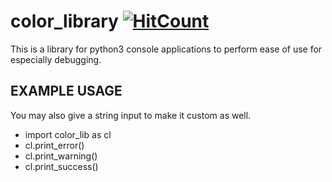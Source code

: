 # color_library [![HitCount](http://hits.dwyl.com/Ozer-T/color_library.svg)](http://hits.dwyl.com/Ozer-T/color_library)
This is a library for python3 console applications to perform ease of use for especially debugging.


## EXAMPLE USAGE
You may also give a string input to make it custom as well.


* import color_lib as cl
* cl.print_error()
* cl.print_warning()
* cl.print_success()
